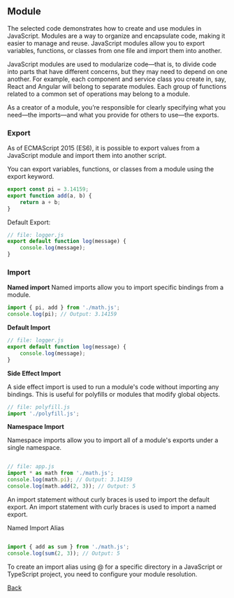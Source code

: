 ## Module ##
The selected code demonstrates how to create and use modules in JavaScript. 
Modules are a way to organize and encapsulate code, making it easier to manage and reuse. JavaScript modules allow you to export variables, functions, or classes from one file and import them into another.

JavaScript modules are used to modularize code—that is, to divide code into
parts that have different concerns, but they may need to depend on one
another. For example, each component and service class you create in, say,
React and Angular will belong to separate modules. Each group of functions
related to a common set of operations may belong to a module.

As a creator of a module, you’re responsible for clearly specifying what you need—the imports—and
what you provide for others to use—the exports.


### Export ###
As of ECMAScript 2015 (ES6), it is possible to export values from a JavaScript module and import them into another script.

You can export variables, functions, or classes from a module using the export keyword.

``` javascript repl+
export const pi = 3.14159;
export function add(a, b) {
    return a + b;
}
```

Default Export:

``` javascript repl+
// file: logger.js
export default function log(message) {
    console.log(message);
}
```

### Import ###

**Named import**
Named imports allow you to import specific bindings from a module.

``` javascript repl+
import { pi, add } from './math.js';
console.log(pi); // Output: 3.14159
```

**Default Import** 


``` javascript repl+
// file: logger.js
export default function log(message) {
    console.log(message);
}
```

**Side Effect Import**

A side effect import is used to run a module's code without importing any bindings. This is useful for polyfills or modules that modify global objects.

``` javascript repl+
// file: polyfill.js
import './polyfill.js';
```

**Namespace Import**

Namespace imports allow you to import all of a module's exports under a single namespace.

``` javascript repl+

// file: app.js
import * as math from './math.js';
console.log(math.pi); // Output: 3.14159
console.log(math.add(2, 3)); // Output: 5
```


An import statement without curly braces is used to import the default export. 
An import statement with curly braces is used to import a named export.

Named Import Alias

``` javascript repl+

import { add as sum } from './math.js';
console.log(sum(2, 3)); // Output: 5
```

To create an import alias using @ for a specific directory in a JavaScript or TypeScript project, 
you need to configure your module resolution.

[Back](https://github.com/parane/web-development/tree/javascript?tab=readme-ov-file#table-of-content)

